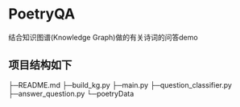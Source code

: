 # PoetryQA
结合知识图谱(Knowledge Graph)做的有关诗词的问答demo

## 项目结构如下
├─README.md
├─build_kg.py
├─main.py
├─question_classifier.py
├─answer_question.py
└─poetryData